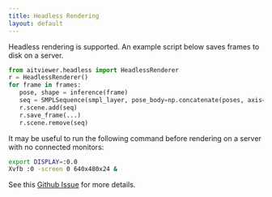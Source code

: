 ```yaml
---
title: Headless Rendering
layout: default
---
```


Headless rendering is supported. An example script below saves frames to disk on a server. 

```python
from aitviewer.headless import HeadlessRenderer
r = HeadlessRenderer()
for frame in frames:
   pose, shape = inference(frame)
   seq = SMPLSequence(smpl_layer, pose_body=np.concatenate(poses, axis=0), betas=np.concatenate(shapes, axis=0)
   r.scene.add(seq)
   r.save_frame(...)
   r.scene.remove(seq)
```

It may be useful to run the following command before rendering on a server with no connected monitors:
```bash
export DISPLAY=:0.0
Xvfb :0 -screen 0 640x480x24 &
```

See this [Github Issue](https://github.com/eth-ait/aitviewer/issues/10) for more details.
